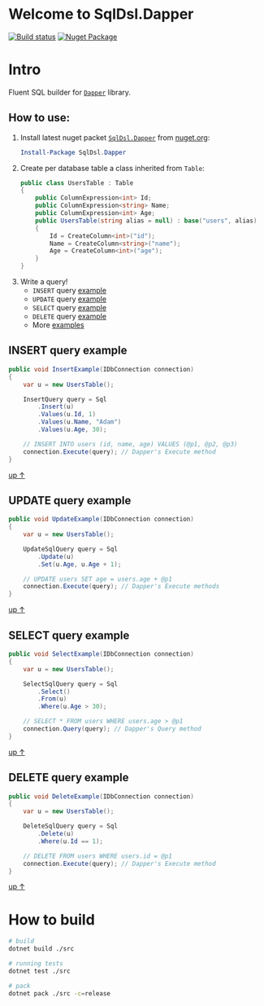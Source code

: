 # Welcome to SqlDsl.Dapper

[![Build status](https://ci.appveyor.com/api/projects/status/h5pw3uu6j1imitkp?svg=true)](https://ci.appveyor.com/project/oakio/sqldsl-dapper)
[![Nuget Package](https://badgen.net/nuget/v/sqldsl.dapper)](https://www.nuget.org/packages/SqlDsl.Dapper)

# Intro
Fluent SQL builder for [`Dapper`](https://github.com/DapperLib/Dapper) library.

## How to use:
1. Install latest nuget packet [`SqlDsl.Dapper`](https://www.nuget.org/packages/SqlDsl.Dapper/) from [nuget.org](https://www.nuget.org/packages/SqlDsl.Dapper/):
    ```powershell
    Install-Package SqlDsl.Dapper
    ```
2. Create per database table a class inherited from `Table`:
    ```csharp
    public class UsersTable : Table
    {
        public ColumnExpression<int> Id;
        public ColumnExpression<string> Name;
        public ColumnExpression<int> Age;
        public UsersTable(string alias = null) : base("users", alias)
        {
            Id = CreateColumn<int>("id");
            Name = CreateColumn<string>("name");
            Age = CreateColumn<int>("age");
        }
    }
    ```
3. Write a query!
    * `INSERT` query [example](#insert-query-example)
    * `UPDATE` query [example](#update-query-example)
    * `SELECT` query [example](#select-query-example)
    * `DELETE` query [example](#delete-query-example)
    * More [examples](https://github.com/oakio/SqlDsl#examples)

## INSERT query example
```csharp
public void InsertExample(IDbConnection connection)
{
    var u = new UsersTable();

    InsertQuery query = Sql
        .Insert(u)
        .Values(u.Id, 1)
        .Values(u.Name, "Adam")
        .Values(u.Age, 30);

    // INSERT INTO users (id, name, age) VALUES (@p1, @p2, @p3)    
    connection.Execute(query); // Dapper's Execute method
}
```
[up &#8593;](#how-to-use)
## UPDATE query example
```csharp
public void UpdateExample(IDbConnection connection)
{
    var u = new UsersTable();

    UpdateSqlQuery query = Sql
        .Update(u)
        .Set(u.Age, u.Age + 1);

    // UPDATE users SET age = users.age + @p1
    connection.Execute(query); // Dapper's Execute methods
}
```
[up &#8593;](#how-to-use)
## SELECT query example
```csharp
public void SelectExample(IDbConnection connection)
{
    var u = new UsersTable();

    SelectSqlQuery query = Sql
        .Select()
        .From(u)
        .Where(u.Age > 30);

    // SELECT * FROM users WHERE users.age > @p1
    connection.Query(query); // Dapper's Query method
}
```
[up &#8593;](#how-to-use)
## DELETE query example
```csharp
public void DeleteExample(IDbConnection connection)
{
    var u = new UsersTable();

    DeleteSqlQuery query = Sql
        .Delete(u)
        .Where(u.Id == 1);

    // DELETE FROM users WHERE users.id = @p1
    connection.Execute(query); // Dapper's Execute method
}
```
[up &#8593;](#how-to-use)
# How to build
```bash
# build
dotnet build ./src

# running tests
dotnet test ./src

# pack
dotnet pack ./src -c=release
```